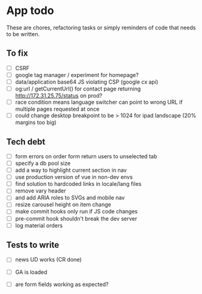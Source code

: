 # App todo

These are chores, refactoring tasks or simply reminders of code that needs to be written.

## To fix
- [ ] CSRF
- [ ] google tag manager / experiment for homepage?
- [ ] data/application base64 JS violating CSP (google cx api)
- [ ] og:url / getCurrentUrl() for contact page returning http://172.31.25.75/status on prod?
- [ ] race condition means language switcher can point to wrong URL if multiple pages requested at once
- [ ] could change desktop breakpoint to be > 1024 for ipad landscape (20% margins too big)

## Tech debt
- [ ] form errors on order form return users to unselected tab
- [ ] specify a db pool size
- [ ] add a way to highlight current section in nav
- [ ] use production version of vue in non-dev envs
- [ ] find solution to hardcoded links in locale/lang files 
- [ ] remove vary header
- [ ] and add ARIA roles to SVGs and mobile nav
- [ ] resize carousel height on item change
- [ ] make commit hooks only run if JS code changes
- [ ] pre-commit hook shouldn't break the dev server
- [ ] log material orders

## Tests to write
 - [ ] news UD works (CR done)
 - [ ] GA is loaded
 - [ ] are form fields working as expected?
 
 